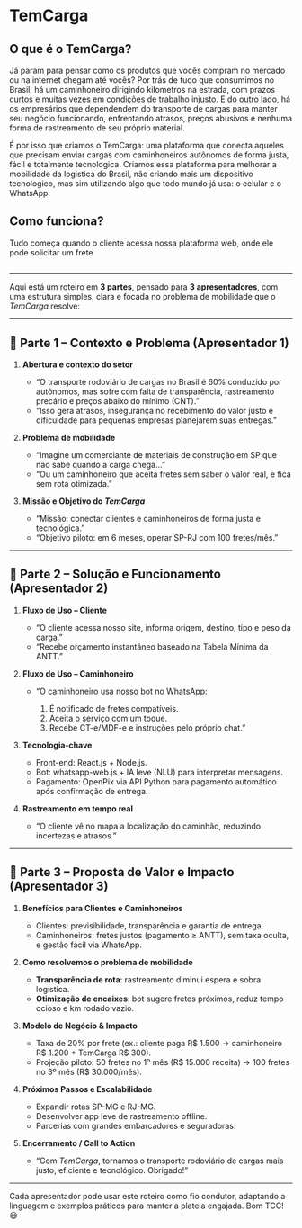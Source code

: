 # TemCarga

## O que é o TemCarga?

Já param para pensar como os produtos que vocês compram no mercado ou na internet chegam até vocês? Por trás de tudo que consumimos no Brasil, há um caminhoneiro dirigindo kilometros na estrada, com prazos curtos e muitas vezes em condições de trabalho injusto. E do outro lado, há os empresários que dependendem do transporte de cargas para manter seu negócio funcionando, enfrentando atrasos, preços abusivos e nenhuma forma de rastreamento de seu próprio material.

É por isso que criamos o TemCarga: uma plataforma que conecta aqueles que precisam enviar cargas com caminhoneiros autônomos de forma justa, fácil e totalmente tecnologica. Criamos essa plataforma para melhorar a mobilidade da logistica do Brasil, não criando mais um dispositivo tecnologico, mas sim utilizando algo que todo mundo já usa: o celular e o WhatsApp.

## Como funciona?

Tudo começa quando o cliente acessa nossa plataforma web, onde ele pode solicitar um frete


##
---


Aqui está um roteiro em **3 partes**, pensado para **3 apresentadores**, com uma estrutura simples, clara e focada no problema de mobilidade que o *TemCarga* resolve:

---

## 📌 Parte 1 – Contexto e Problema (Apresentador 1)

1. **Abertura e contexto do setor**

   * “O transporte rodoviário de cargas no Brasil é 60% conduzido por autônomos, mas sofre com falta de transparência, rastreamento precário e preços abaixo do mínimo (CNT).”
   * “Isso gera atrasos, insegurança no recebimento do valor justo e dificuldade para pequenas empresas planejarem suas entregas.”

2. **Problema de mobilidade**

   * “Imagine um comerciante de materiais de construção em SP que não sabe quando a carga chega...”
   * “Ou um caminhoneiro que aceita fretes sem saber o valor real, e fica sem rota otimizada.”

3. **Missão e Objetivo do *TemCarga***

   * “Missão: conectar clientes e caminhoneiros de forma justa e tecnológica.”
   * “Objetivo piloto: em 6 meses, operar SP-RJ com 100 fretes/mês.”

---

## 📌 Parte 2 – Solução e Funcionamento (Apresentador 2)

1. **Fluxo de Uso – Cliente**

   * “O cliente acessa nosso site, informa origem, destino, tipo e peso da carga.”
   * “Recebe orçamento instantâneo baseado na Tabela Mínima da ANTT.”

2. **Fluxo de Uso – Caminhoneiro**

   * “O caminhoneiro usa nosso bot no WhatsApp:

     1. É notificado de fretes compatíveis.
     2. Aceita o serviço com um toque.
     3. Recebe CT-e/MDF-e e instruções pelo próprio chat.”

3. **Tecnologia-chave**

   * Front-end: React.js + Node.js.
   * Bot: whatsapp-web.js + IA leve (NLU) para interpretar mensagens.
   * Pagamento: OpenPix via API Python para pagamento automático após confirmação de entrega.

4. **Rastreamento em tempo real**

   * “O cliente vê no mapa a localização do caminhão, reduzindo incertezas e atrasos.”

---

## 📌 Parte 3 – Proposta de Valor e Impacto (Apresentador 3)

1. **Benefícios para Clientes e Caminhoneiros**

   * Clientes: previsibilidade, transparência e garantia de entrega.
   * Caminhoneiros: fretes justos (pagamento ≥ ANTT), sem taxa oculta, e gestão fácil via WhatsApp.

2. **Como resolvemos o problema de mobilidade**

   * **Transparência de rota**: rastreamento diminui espera e sobra logística.
   * **Otimização de encaixes**: bot sugere fretes próximos, reduz tempo ocioso e km rodado vazio.

3. **Modelo de Negócio & Impacto**

   * Taxa de 20% por frete (ex.: cliente paga R\$ 1.500 → caminhoneiro R\$ 1.200 + TemCarga R\$ 300).
   * Projeção piloto: 50 fretes no 1º mês (R\$ 15.000 receita) → 100 fretes no 3º mês (R\$ 30.000/mês).

4. **Próximos Passos e Escalabilidade**

   * Expandir rotas SP-MG e RJ-MG.
   * Desenvolver app leve de rastreamento offline.
   * Parcerias com grandes embarcadores e seguradoras.

5. **Encerramento / Call to Action**

   * “Com *TemCarga*, tornamos o transporte rodoviário de cargas mais justo, eficiente e tecnológico. Obrigado!”

---

Cada apresentador pode usar este roteiro como fio condutor, adaptando a linguagem e exemplos práticos para manter a plateia engajada. Bom TCC! 😃
